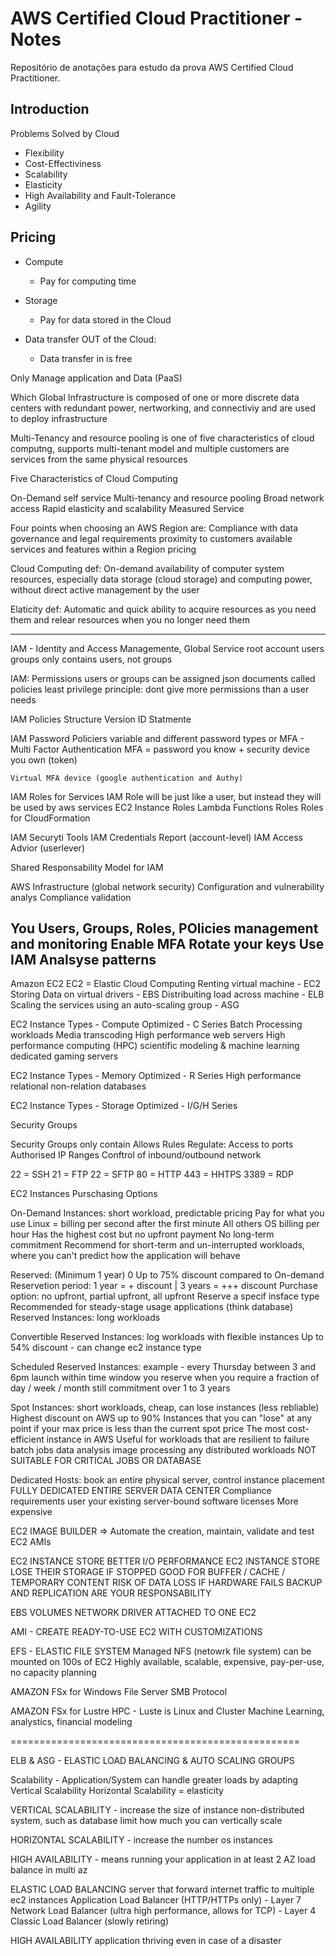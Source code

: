 # AWS Certified Cloud Practitioner - Notes
Repositório de anotações para estudo da prova AWS Certified Cloud Practitioner.

## Introduction

Problems Solved by Cloud

* Flexibility
* Cost-Effectiviness
* Scalability
* Elasticity
* High Availability and Fault-Tolerance
* Agility

## Pricing

* Compute</br>
    * Pay for computing time

* Storage</br>
    * Pay for data stored in the Cloud

* Data transfer OUT of the Cloud:</br>
    * Data transfer in is free
    
Only Manage application and Data (PaaS)

Which Global Infrastructure is composed of one or more discrete data centers with redundant power, nertworking, and connectiviy and are used to deploy infrastructure

Multi-Tenancy and resource pooling is one of five characteristics of cloud computng, supports multi-tenant model and multiple customers are services from the same physical resources

Five Characteristics of Cloud Computing

On-Demand self service
Multi-tenancy  and resource pooling
Broad network access
Rapid elasticity and scalability
Measured Service

Four points when choosing an AWS Region are:
Compliance with data governance and legal requirements
proximity to customers
available services and features within a Region
pricing

Cloud Computing def: On-demand availability of computer system resources, especially data storage (cloud storage) and computing power, without direct active management by the user

Elaticity def: Automatic and quick ability to acquire resources as you need them and relear resources when you no longer need them


------------------------------------------------------------------------------------

IAM - Identity and Access Managemente, Global Service
root account
users
groups only contains users, not groups

IAM: Permissions
users or groups can be assigned json documents called policies
least privilege principle: dont give more permissions than a user needs

IAM Policies Structure
   Version
   ID
   Statmente

IAM Password Policiers
    variable and different password types
  or
   MFA   - Multi Factor Authentication
    MFA = password you know + security device you own (token)
    
    Virtual MFA device (google authentication and Authy)
   
   IAM Roles for Services
   IAM Role will be just like a user, but instead they will be used by aws services
   EC2 Instance Roles
   Lambda Functions Roles
   Roles for CloudFormation
   
   IAM Securyti Tools
      IAM  Credentials Report (account-level)
      IAM  Access Advior (userlever)
      
 Shared Responsability Model for IAM
 
 AWS
 Infrastructure (global network security)
 Configuration and vulnerability analys
 Compliance validation
 
 You
 Users, Groups, Roles, POlicies management and monitoring
 Enable MFA 
 Rotate your keys
 Use IAM 
 Analsyse patterns
 -----------------------------------------------------
 Amazon EC2
   EC2 = Elastic Cloud Computing
      Renting virtual machine - EC2
      Storing Data on virtual drivers - EBS
      Distribuiting load across machine - ELB
      Scaling the services using an auto-scaling group - ASG
 
 EC2 Instance Types - Compute Optimized - C Series
 Batch Processing workloads
 Media transcoding
 High performance web servers
 High performance computing (HPC)
 scientific modeling & machine learning
 dedicated gaming servers
 
 EC2 Instance Types - Memory Optimized - R Series
 High performance relational non-relation databases
 
 EC2 Instance Types - Storage Optimized - I/G/H Series
 
 Security Groups
 
 Security Groups only contain Allows Rules
   Regulate:
      Access to ports
      Authorised IP Ranges
      Conftrol of inbound/outbound network
      
22 = SSH
21 = FTP
22 = SFTP
80 = HTTP
443 = HHTPS
3389 = RDP
 
EC2 Instances Purschasing Options

   On-Demand Instances: short workload, predictable pricing
   Pay for what you use
      Linux = billing per second after the first minute
      All others OS billing per hour
   Has the highest cost but no upfront payment
   No long-term commitment
   Recommend for short-term and un-interrupted workloads, where you can't predict  how the application will behave
   
Reserved: (Minimum 1 year) 0 Up to 75% discount compared to On-demand
   Reservetion period: 1 year = + discount | 3 years = +++ discount
   Purchase option: no upfront, partial upfront, all upfront
   Reserve a specif insface type
   Recommended for steady-stage usage applications (think database)
   Reserved Instances: long workloads
   
   Convertible Reserved Instances: log workloads with flexible instances
      Up to 54% discount - can change ec2 instance type
      
   Scheduled Reserved Instances: example - every Thursday between 3 and 6pm
      launch within time window you reserve
      when you require a fraction of day / week / month
      still commitment over 1 to 3 years
   
   Spot Instances: short workloads, cheap, can lose instances (less rebliable)
      Highest discount on AWS up to 90%
      Instances that you can "lose" at any point if your max price is less than the current spot price
      The most cost-efficient instance in AWS
      Useful for workloads that are resilient to failure
      batch jobs
      data analysis
      image processing
      any distributed workloads
      NOT SUITABLE FOR CRITICAL JOBS OR DATABASE
      
   Dedicated Hosts: book an entire physical server, control instance placement
      FULLY DEDICATED ENTIRE SERVER DATA CENTER
      Compliance requirements
      user your existing server-bound software licenses
      More expensive

EC2 IMAGE BUILDER
   => Automate the creation, maintain, validate and test EC2 AMIs

EC2 INSTANCE STORE
   BETTER I/O PERFORMANCE
   EC2 INSTANCE STORE LOSE THEIR STORAGE IF STOPPED
   GOOD FOR BUFFER / CACHE / TEMPORARY CONTENT
   RISK OF DATA LOSS IF HARDWARE FAILS
   BACKUP AND REPLICATION ARE YOUR RESPONSABILITY

EBS VOLUMES
   NETWORK DRIVER ATTACHED TO ONE EC2

AMI - CREATE READY-TO-USE EC2 WITH CUSTOMIZATIONS


EFS - ELASTIC FILE SYSTEM
   Managed NFS (netowrk file system) can be mounted on 100s of EC2
   Highly available, scalable, expensive, pay-per-use, no capacity planning

AMAZON FSx for Windows File Server
   SMB Protocol

AMAZON FSx for Lustre
   HPC - Luste is Linux and Cluster
   Machine Learning, analystics, financial modeling

==================================================

ELB & ASG - ELASTIC LOAD BALANCING & AUTO SCALING GROUPS

   Scalability - Application/System can handle greater loads by adapting
      Vertical Scalability
      Horizontal Scalability = elasticity

   VERTICAL SCALABILITY - increase the size of instance
      non-distributed system, such as database
      limit how much you can vertically scale
   
   HORIZONTAL SCALABILITY - increase the number os instances
      
   HIGH AVAILABILITY - means running your application in at least 2 AZ
      load balance in multi az

   ELASTIC LOAD BALANCING
      server that forward internet traffic to multiple ec2 instances
      Application Load Balancer (HTTP/HTTPs only) - Layer 7
      Network Load Balancer (ultra high performance, allows for TCP) - Layer 4
      Classic Load Balancer (slowly retiring)
   
   HIGH AVAILABILITY
      application thriving even in case of a disaster